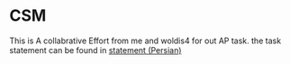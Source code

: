 
# CSM
This is A collabrative Effort from me and woldis4 for out AP task. the task statement can be found in [statement (Persian)](https://github.com/erfan-mirshams/csm/blob/master/statement/taklif-4.pdf)
